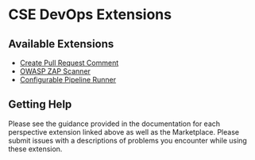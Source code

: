 # CSE DevOps Extensions

## Available Extensions

- [Create Pull Request Comment](./CreatePrComment)
- [OWASP ZAP Scanner](./Zap)
- [Configurable Pipeline Runner](./PipelineRunnerExtension)

## Getting Help

Please see the guidance provided in the documentation for each perspective extension linked above as well as the Marketplace. Please submit issues with a descriptions of problems you encounter while using these extension.
